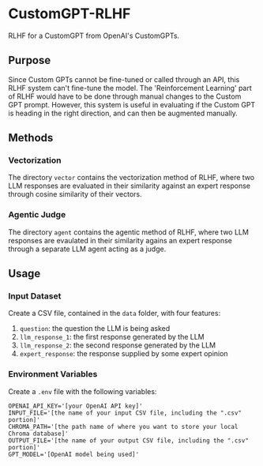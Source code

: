 # CustomGPT-RLHF
RLHF for a CustomGPT from OpenAI's CustomGPTs. 

## Purpose
Since Custom GPTs cannot be fine-tuned or called through an API, this RLHF system can't fine-tune the model. The 'Reinforcement Learning' part of RLHF would have to be done through manual changes to the Custom GPT prompt. However, this system is useful in evaluating if the Custom GPT is heading in the right direction, and can then be augmented manually. 

## Methods

### Vectorization
The directory ```vector``` contains the vectorization method of RLHF, where two LLM responses are evaluated in their similarity against an expert response through cosine similarity of their vectors. 

### Agentic Judge
The directory ```agent``` contains the agentic method of RLHF, where two LLM responses are evaulated in their similarity agains an expert response through a separate LLM agent acting as a judge. 

## Usage

### Input Dataset
Create a CSV file, contained in the ```data``` folder, with four features: 
1. ```question```: the question the LLM is being asked
2. ```llm_response_1```: the first response generated by the LLM
3. ```llm_response_2```: the second response generated by the LLM
4. ```expert_response```: the response supplied by some expert opinion

### Environment Variables
Create a ```.env``` file with the following variables:
```
OPENAI_API_KEY='[your OpenAI API key]'
INPUT_FILE='[the name of your input CSV file, including the ".csv" portion]'
CHROMA_PATH='[the path name of where you want to store your local Chroma database]'
OUTPUT_FILE='[the name of your output CSV file, including the ".csv" portion]'
GPT_MODEL='[OpenAI model being used]'
```